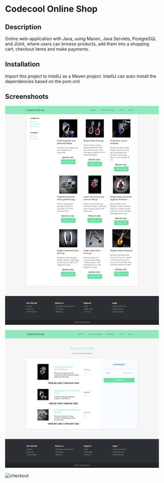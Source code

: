 # Codecool Online Shop

## Description

Online web-application with Java, using Maven, Java Servlets, PostgreSQL and JUnit,
where users can browse products, add them into a shopping cart, checkout items and
make payments.

## Installation

Import this project to IntelliJ as a Maven project.
IntelliJ can auto-install the dependencies based on the pom.xml

## Screenshoots

![main page](images/screenshotMainPage.png)

![cart](images/screenshotCart.png)

![checkout](images/screenshotCheckout)
